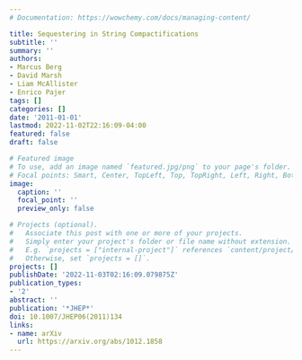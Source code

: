 ```yaml
---
# Documentation: https://wowchemy.com/docs/managing-content/

title: Sequestering in String Compactifications
subtitle: ''
summary: ''
authors:
- Marcus Berg
- David Marsh
- Liam McAllister
- Enrico Pajer
tags: []
categories: []
date: '2011-01-01'
lastmod: 2022-11-02T22:16:09-04:00
featured: false
draft: false

# Featured image
# To use, add an image named `featured.jpg/png` to your page's folder.
# Focal points: Smart, Center, TopLeft, Top, TopRight, Left, Right, BottomLeft, Bottom, BottomRight.
image:
  caption: ''
  focal_point: ''
  preview_only: false

# Projects (optional).
#   Associate this post with one or more of your projects.
#   Simply enter your project's folder or file name without extension.
#   E.g. `projects = ["internal-project"]` references `content/project/deep-learning/index.md`.
#   Otherwise, set `projects = []`.
projects: []
publishDate: '2022-11-03T02:16:09.079875Z'
publication_types:
- '2'
abstract: ''
publication: '*JHEP*'
doi: 10.1007/JHEP06(2011)134
links:
- name: arXiv
  url: https://arxiv.org/abs/1012.1858
---
```

